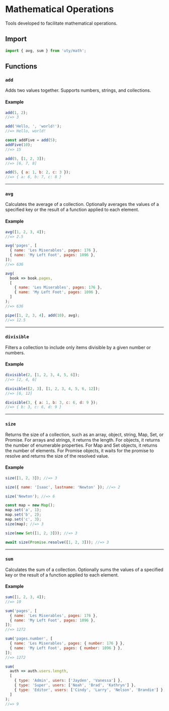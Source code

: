 # Mathematical Operations

Tools developed to facilitate mathematical operations.

## Import

```js
import { avg, sum } from 'uty/math';
```

## Functions

### `add`

Adds two values together. Supports numbers, strings, and collections.

#### Example

```js
add(1, 2);
//=> 3
```

```js
add('Hello, ', 'world!');
//=> Hello, world!
```

```js
const addFive = add(5);
addFive(10);
//=> 15
```

```js
add(5, [1, 2, 3]);
//=> [6, 7, 8]
```

```js
add(5, { a: 1, b: 2, c: 3 });
//=> { a: 6, b: 7, c: 8 }
```

---

### `avg`

Calculates the average of a collection. Optionally averages the values of a specified key or the result of a function applied to each element.

#### Example

```js
avg([1, 2, 3, 4]);
//=> 2.5
```

```js
avg('pages', [
  { name: 'Les Miserables', pages: 176 },
  { name: 'My Left Foot', pages: 1096 },
]);
//=> 636
```

```js
avg(
  book => book.pages,
  [
    { name: 'Les Miserables', pages: 176 },
    { name: 'My Left Foot', pages: 1096 },
  ]
);
//=> 636
```

```js
pipe([1, 2, 3, 4], add(10), avg);
//=> 12.5
```

---

### `divisible`

Filters a collection to include only items divisible by a given number or numbers.

#### Example

```js
divisible(2, [1, 2, 3, 4, 5, 6]);
//=> [2, 4, 6]
```

```js
divisible([2, 3], [1, 2, 3, 4, 5, 6, 12]);
//=> [6, 12]
```

```js
divisible(3, { a: 1, b: 3, c: 6, d: 9 });
//=> { b: 3, c: 6, d: 9 }
```

---

### `size`

Returns the size of a collection, such as an array, object, string, Map, Set, or Promise. For arrays and strings, it returns the length. For objects, it returns the number of enumerable properties. For Map and Set objects, it returns the number of elements. For Promise objects, it waits for the promise to resolve and returns the size of the resolved value.

#### Example

```js
size([1, 2, 3]); //=> 3
```

```js
size({ name: 'Isaac', lastname: 'Newton' }); //=> 2
```

```js
size('Newton'); //=> 6
```

```js
const map = new Map();
map.set('a', 1);
map.set('b', 2);
map.set('c', 3);
size(map); //=> 3
```

```js
size(new Set([1, 2, 3])); //=> 3
```

```js
await size(Promise.resolve([1, 2, 3])); //=> 3
```

---

### `sum`

Calculates the sum of a collection. Optionally sums the values of a specified key or the result of a function applied to each element.

#### Example

```js
sum([1, 2, 3, 4]);
//=> 10
```

```js
sum('pages', [
  { name: 'Les Miserables', pages: 176 },
  { name: 'My Left Foot', pages: 1096 },
]);
//=> 1272
```

```js
sum('pages.number', [
  { name: 'Les Miserables', pages: { number: 176 } },
  { name: 'My Left Foot', pages: { number: 1096 } },
]);
//=> 1272
```

```js
sum(
  auth => auth.users.length,
  [
    { type: 'Admin', users: ['Jayden', 'Vanessa'] },
    { type: 'Super', users: ['Noah', 'Brad', 'Kathryn'] },
    { type: 'Editor', users: ['Cindy', 'Larry', 'Nelson', 'Brandie'] },
  ]
);
//=> 9
```
